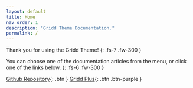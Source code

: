 ```yaml
---
layout: default
title: Home
nav_order: 1
description: "Gridd Theme Documentation."
permalink: /
---
```


Thank you for using the Gridd Theme!
{: .fs-7 .fw-300 }

You can choose one of the documentation articles from the menu, or click one of the links below.
{: .fs-6 .fw-300 }

[Github Repository](https://github.com/wplemon/gridd){: .btn }
[Gridd Plus](http://wplemon.com/gridd-plus/){: .btn .btn-purple }